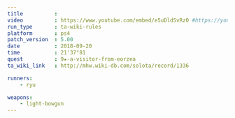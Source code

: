 ```yaml
---
title          :
video          : https://www.youtube.com/embed/e5uDldSvRz0 #https://youtu.be/e5uDldSvRz0
run_type       : ta-wiki-rules
platform       : ps4
patch_version  : 5.00
date           : 2018-09-20
time           : 21'37"81
quest          : 9★-a-visitor-from-eorzea
ta_wiki_link   : http://mhw.wiki-db.com/solota/record/1336

runners:
    - ryu

weapons:
    - light-bowgun
---
```

